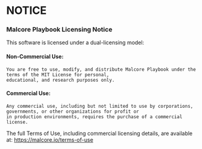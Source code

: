  # NOTICE
### Malcore Playbook Licensing Notice

This software is licensed under a dual-licensing model:

#### Non-Commercial Use:
```
You are free to use, modify, and distribute Malcore Playbook under the terms of the MIT License for personal, 
educational, and research purposes only.
```

#### Commercial Use:
```
Any commercial use, including but not limited to use by corporations, governments, or other organizations for profit or
in production environments, requires the purchase of a commercial license.
```

The full Terms of Use, including commercial licensing details, are available at: https://malcore.io/terms-of-use